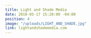 ```yaml
---
title: Light and Shade Media
date: 2018-05-17 15:20:00 -04:00
position: 4
image: "/uploads/LIGHT_AND_SHADE.jpg"
link: lightandshademedia.com
---
```



